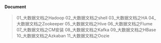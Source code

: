 #### Document

> 01_大数据文档之Hadoop
> 02_大数据文档之shell
> 03_大数据文档之HA
> 04_大数据文档之Zookeeper
> 05_大数据文档之Hive
> 06_大数据文档之Flume
> 07_大数据文档之CM安装
> 08_大数据文档之Kafka
> 09_大数据文档之HBase
> 10_大数据文档之Azkaban
> 11_大数据文档之Oozie
